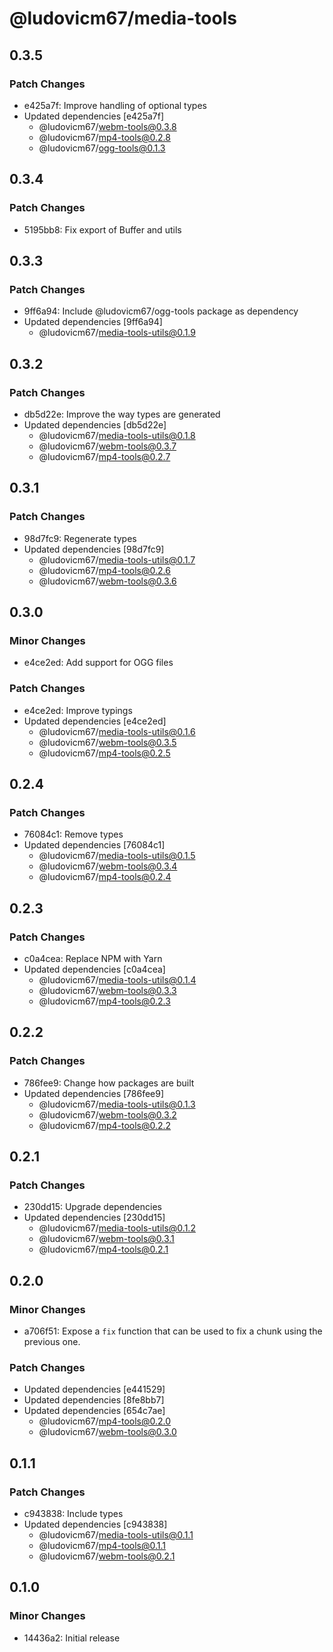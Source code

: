 # @ludovicm67/media-tools

## 0.3.5

### Patch Changes

- e425a7f: Improve handling of optional types
- Updated dependencies [e425a7f]
  - @ludovicm67/webm-tools@0.3.8
  - @ludovicm67/mp4-tools@0.2.8
  - @ludovicm67/ogg-tools@0.1.3

## 0.3.4

### Patch Changes

- 5195bb8: Fix export of Buffer and utils

## 0.3.3

### Patch Changes

- 9ff6a94: Include @ludovicm67/ogg-tools package as dependency
- Updated dependencies [9ff6a94]
  - @ludovicm67/media-tools-utils@0.1.9

## 0.3.2

### Patch Changes

- db5d22e: Improve the way types are generated
- Updated dependencies [db5d22e]
  - @ludovicm67/media-tools-utils@0.1.8
  - @ludovicm67/webm-tools@0.3.7
  - @ludovicm67/mp4-tools@0.2.7

## 0.3.1

### Patch Changes

- 98d7fc9: Regenerate types
- Updated dependencies [98d7fc9]
  - @ludovicm67/media-tools-utils@0.1.7
  - @ludovicm67/mp4-tools@0.2.6
  - @ludovicm67/webm-tools@0.3.6

## 0.3.0

### Minor Changes

- e4ce2ed: Add support for OGG files

### Patch Changes

- e4ce2ed: Improve typings
- Updated dependencies [e4ce2ed]
  - @ludovicm67/media-tools-utils@0.1.6
  - @ludovicm67/webm-tools@0.3.5
  - @ludovicm67/mp4-tools@0.2.5

## 0.2.4

### Patch Changes

- 76084c1: Remove types
- Updated dependencies [76084c1]
  - @ludovicm67/media-tools-utils@0.1.5
  - @ludovicm67/webm-tools@0.3.4
  - @ludovicm67/mp4-tools@0.2.4

## 0.2.3

### Patch Changes

- c0a4cea: Replace NPM with Yarn
- Updated dependencies [c0a4cea]
  - @ludovicm67/media-tools-utils@0.1.4
  - @ludovicm67/webm-tools@0.3.3
  - @ludovicm67/mp4-tools@0.2.3

## 0.2.2

### Patch Changes

- 786fee9: Change how packages are built
- Updated dependencies [786fee9]
  - @ludovicm67/media-tools-utils@0.1.3
  - @ludovicm67/webm-tools@0.3.2
  - @ludovicm67/mp4-tools@0.2.2

## 0.2.1

### Patch Changes

- 230dd15: Upgrade dependencies
- Updated dependencies [230dd15]
  - @ludovicm67/media-tools-utils@0.1.2
  - @ludovicm67/webm-tools@0.3.1
  - @ludovicm67/mp4-tools@0.2.1

## 0.2.0

### Minor Changes

- a706f51: Expose a `fix` function that can be used to fix a chunk using the previous one.

### Patch Changes

- Updated dependencies [e441529]
- Updated dependencies [8fe8bb7]
- Updated dependencies [654c7ae]
  - @ludovicm67/mp4-tools@0.2.0
  - @ludovicm67/webm-tools@0.3.0

## 0.1.1

### Patch Changes

- c943838: Include types
- Updated dependencies [c943838]
  - @ludovicm67/media-tools-utils@0.1.1
  - @ludovicm67/mp4-tools@0.1.1
  - @ludovicm67/webm-tools@0.2.1

## 0.1.0

### Minor Changes

- 14436a2: Initial release
